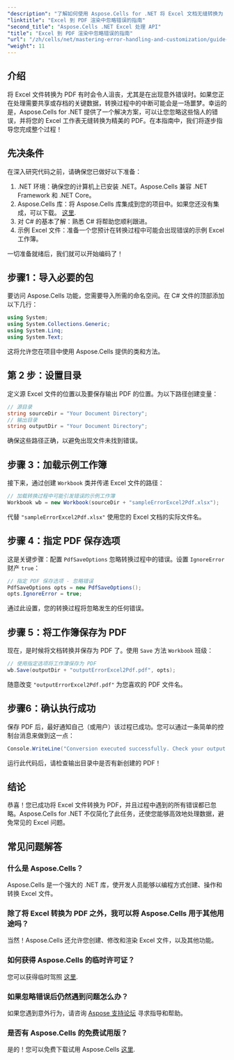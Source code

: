```yaml
---
"description": "了解如何使用 Aspose.Cells for .NET 将 Excel 文档无缝转换为 PDF，并避免转换过程中的错误。本分步指南提供了清晰的说明和必要的代码片段。"
"linktitle": "Excel 到 PDF 渲染中忽略错误的指南"
"second_title": "Aspose.Cells .NET Excel 处理 API"
"title": "Excel 到 PDF 渲染中忽略错误的指南"
"url": "/zh/cells/net/mastering-error-handling-and-customization/guide-ignore-errors-in-excel/"
"weight": 11
---
```


## 介绍

将 Excel 文件转换为 PDF 有时会令人沮丧，尤其是在出现意外错误时。如果您正在处理需要共享或存档的关键数据，转换过程中的中断可能会是一场噩梦。幸运的是，Aspose.Cells for .NET 提供了一个解决方案，可以让您忽略这些恼人的错误，并将您的 Excel 工作表无缝转换为精美的 PDF。在本指南中，我们将逐步指导您完成整个过程！

## 先决条件

在深入研究代码之前，请确保您已做好以下准备：

1. .NET 环境：确保您的计算机上已安装 .NET。Aspose.Cells 兼容 .NET Framework 和 .NET Core。
2. Aspose.Cells 库：将 Aspose.Cells 库集成到您的项目中。如果您还没有集成，可以下载。 [这里](https://releases。aspose.com/cells/net/).
3. 对 C# 的基本了解：熟悉 C# 将帮助您顺利跟进。
4. 示例 Excel 文件：准备一个您预计在转换过程中可能会出现错误的示例 Excel 工作簿。

一切准备就绪后，我们就可以开始编码了！

## 步骤1：导入必要的包

要访问 Aspose.Cells 功能，您需要导入所需的命名空间。在 C# 文件的顶部添加以下几行：

```csharp
using System;
using System.Collections.Generic;
using System.Linq;
using System.Text;
```

这将允许您在项目中使用 Aspose.Cells 提供的类和方法。

## 第 2 步：设置目录

定义源 Excel 文件的位置以及要保存输出 PDF 的位置。为以下路径创建变量：

```csharp
// 源目录
string sourceDir = "Your Document Directory";
// 输出目录
string outputDir = "Your Document Directory";
```

确保这些路径正确，以避免出现文件未找到错误。

## 步骤 3：加载示例工作簿

接下来，通过创建 `Workbook` 类并传递 Excel 文件的路径：

```csharp
// 加载转换过程中可能引发错误的示例工作簿
Workbook wb = new Workbook(sourceDir + "sampleErrorExcel2Pdf.xlsx");
```

代替 `"sampleErrorExcel2Pdf.xlsx"` 使用您的 Excel 文档的实际文件名。

## 步骤 4：指定 PDF 保存选项

这是关键步骤：配置 `PdfSaveOptions` 忽略转换过程中的错误。设置 `IgnoreError` 财产 `true`：

```csharp
// 指定 PDF 保存选项 - 忽略错误
PdfSaveOptions opts = new PdfSaveOptions();
opts.IgnoreError = true;
```

通过此设置，您的转换过程将忽略发生的任何错误。

## 步骤 5：将工作簿保存为 PDF

现在，是时候将文档转换并保存为 PDF 了。使用 `Save` 方法 `Workbook` 班级：

```csharp
// 使用指定选项将工作簿保存为 PDF
wb.Save(outputDir + "outputErrorExcel2Pdf.pdf", opts);
```

随意改变 `"outputErrorExcel2Pdf.pdf"` 为您喜欢的 PDF 文件名。

## 步骤6：确认执行成功

保存 PDF 后，最好通知自己（或用户）该过程已成功。您可以通过一条简单的控制台消息来做到这一点：

```csharp
Console.WriteLine("Conversion executed successfully. Check your output directory for the PDF.");
```

运行此代码后，请检查输出目录中是否有新创建的 PDF！

## 结论

恭喜！您已成功将 Excel 文件转换为 PDF，并且过程中遇到的所有错误都已忽略。Aspose.Cells for .NET 不仅简化了此任务，还使您能够高效地处理数据，避免常见的 Excel 问题。

## 常见问题解答

### 什么是 Aspose.Cells？

Aspose.Cells 是一个强大的 .NET 库，使开发人员能够以编程方式创建、操作和转换 Excel 文件。

### 除了将 Excel 转换为 PDF 之外，我可以将 Aspose.Cells 用于其他用途吗？

当然！Aspose.Cells 还允许您创建、修改和渲染 Excel 文件，以及其他功能。

### 如何获得 Aspose.Cells 的临时许可证？

您可以获得临时驾照 [这里](https://purchase。aspose.com/temporary-license/).

### 如果忽略错误后仍然遇到问题怎么办？

如果您遇到意外行为，请咨询 [Aspose 支持论坛](https://forum.aspose.com/c/cells/9) 寻求指导和帮助。

### 是否有 Aspose.Cells 的免费试用版？

是的！您可以免费下载试用 Aspose.Cells [这里](https://releases。aspose.com/).